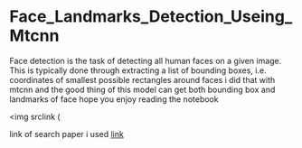 # Face_Landmarks_Detection_Useing_Mtcnn

Face detection is the task of detecting all human faces on a given image. This is typically done through extracting a list of bounding boxes, i.e. coordinates of smallest possible rectangles around faces 
i did that with mtcnn and the good thing of this model can get both bounding box and landmarks of face hope you enjoy reading the notebook

<img srclink (


link of search paper i used [link](https://arxiv.org/ftp/arxiv/papers/1604/1604.02878.pdf)
